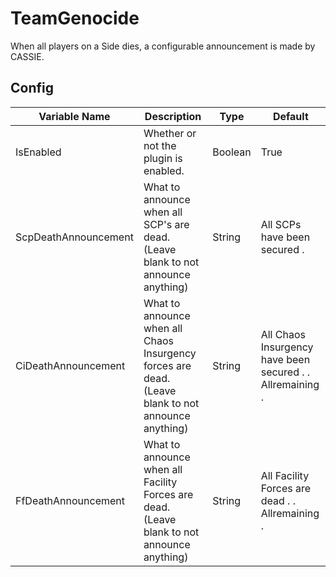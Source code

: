 # TeamGenocide
When all players on a Side dies, a configurable announcement is made by CASSIE.

## Config
| Variable Name        | Description                                                                                        | Type    | Default                                                   |
|----------------------|----------------------------------------------------------------------------------------------------|---------|-----------------------------------------------------------|
| IsEnabled            | Whether or not the plugin is enabled.                                                              | Boolean | True                                                      |
| ScpDeathAnnouncement | What to announce when all SCP's are dead. (Leave blank to not announce anything)                   | String  | All SCPs have been secured .                              |
| CiDeathAnnouncement  | What to announce when all Chaos Insurgency forces are dead. (Leave blank to not announce anything) | String  | All Chaos Insurgency have been secured . . Allremaining . |
| FfDeathAnnouncement  | What to announce when all Facility Forces are dead. (Leave blank to not announce anything)         | String  | All Facility Forces are dead . . Allremaining .           |
